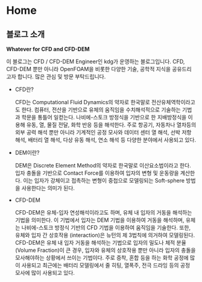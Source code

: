 # Home

## 블로그 소개

**Whatever for CFD and CFD-DEM**

이 블로그는 CFD / CFD-DEM Engineer인 kdg가 운영하는 블로그입니다. CFD, CFD-DEM 뿐만 아니라 OpenFOAM을 비롯한 다양한 기술, 공학적 지식을 공유드리고자 합니다. 많은 관심 및 방문 부탁드립니다.

+ CFD란?

  CFD는 Computational Fluid Dynamics의 약자로 한국말로 전산유체역학이라고도 한다. 컴퓨터, 전산을 기반으로 유체의 움직임을 수치해석적으로 기술하는 기법과 학문을 통틀어 일컫는다.
  나비에-스토크 방정식을 기반으로 한 지배방정식을 이용해 유동, 열, 물질 전달, 화학 반응 등을 해석한다. 주로 항공기, 자동차나 열차등의 외부 공력 해석 뿐만 아니라 기계적인 공정 모사와 데이터 센터 열 해석, 선박 저항 해석, 배터리 열 해석, 다상 유동 해석, 연소 해석 등 다양한 분야에서 사용되고 있다.
+ DEM이란?

  DEM은 Discrete Element Method의 약자로 한국말로 이산요소법이라고 한다. 입자 충돌을 기반으로 Contact Force를 이용하여 입자의 변형 및 운동량을 계산한다. 이는 입자가 강체이고 접촉하는 변형이 중첩으로 모델링되는 Soft-sphere 방법을 사용한다는 의미가 된다.
+ CFD-DEM

  CFD-DEM은 유체-입자 연성해석이라고도 하며, 유체 내 입자의 거동을 해석하는 기법을 의미한다. 이 기법에서 입자는 DEM 기법을 이용하여 거동을 해석하며, 유체는 나비에-스토크 방정식 기반의 CFD 기법을 이용하여 움직임을 기술한다. 또한, 유체와 입자 간 상호작용 (interaction)은 뉴턴의 제 3법칙에 의거하여 모델링된다. CFD-DEM은 유체 내 입자 거동을 해석하는 기법으로 입자의 밀도나 체적 분율 (Volume Fraction)이 큰 경우, 입자와 유체의 상호작용 뿐만 아니라 입자의 충돌을 모사해야하는 상황에서 쓰이는 기법이다. 주로 증착, 혼합 등을 하는 화학 공정에 많이 사용되고 최근에는 배터리 모델링에서 줄 히팅, 열폭주, 전극 드라잉 등의 공정 모사에 많이 사용되고 있다.
